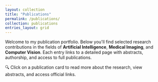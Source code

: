 ```yaml
---
layout: collection
title: "Publications"
permalink: /publications/
collection: publications
entries_layout: grid
---
```


Welcome to my publication portfolio. Below you'll find selected research contributions in the fields of **Artificial Intelligence**, **Medical Imaging**, and **Computer Vision**. Each entry links to a detailed page with abstracts, authorship, and access to full publications.

🔍 Click on a publication card to read more about the research, view abstracts, and access official links.